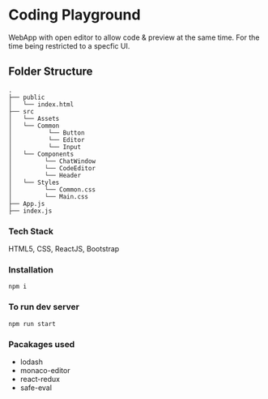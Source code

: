 # Coding Playground
WebApp with open editor to allow code & preview at the same time. For the time being restricted to a specfic UI.

## Folder Structure
```
.
├── public
│   └── index.html
├── src
│   └── Assets
│   └── Common
│          └── Button
│          └── Editor
│          └── Input
│   └── Components
│         └── ChatWindow
│         └── CodeEditor              
│         └── Header
│   └── Styles                   
│         └── Common.css
│         └── Main.css                                  
├── App.js
├── index.js                 
```


### Tech Stack
HTML5, CSS, ReactJS, Bootstrap


### Installation
```
npm i
```

### To run dev server
```
npm run start
```

### Pacakages used
  - lodash
  - monaco-editor
  - react-redux
  - safe-eval
  
